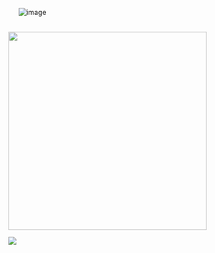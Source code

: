 ⠀⠀![image](https://github.com/user-attachments/assets/05de6f2a-2067-4c50-b981-0724f2b4f63a)






⠀⠀⠀⠀⠀⠀⠀⠀⠀⠀⠀⠀⠀⠀⠀⠀⠀⠀⠀⠀⠀⠀⠀⠀⠀⠀⠀⠀<img src=https://64.media.tumblr.com/59c49948971923b6bf0ddec1122a253d/7563c205d7619f44-2f/s400x600/5bd5bc0a932b0fef5e17999378d9b38ca9a3db95.gifv width= "400px">



<img src=https://64.media.tumblr.com/3d07a0c5bf0ea7c5f59fd161e25091b2/643588473abebf49-0c/s250x400/00ca90fa4b3527918df1861cc4e2150aeb9e61d9.gifv width:>

